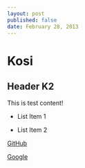 ```yaml
---
layout: post
published: false
date: February 28, 2013
---
```


# Kosi

## Header K2

This is test content!

* List Item 1

* List Item 2

[GitHub](http://github.com)

<a href="http://google.com">Google</a>